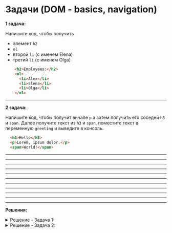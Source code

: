 # Задачи (DOM - basics, navigation)

**1 задача:**

Напишите код, чтобы получить

- элемент `h2`
- `ol`
- второй `li` (с именем Elena)
- третий `li` (с именем Olga)
 
```html
    <h2>Employees:</h2>
    <ol>
      <li>Alex</li>
      <li>Elena</li>
      <li>Olga</li>
    </ol>
```

<hr/>

**2 задача:**

Напишите код, чтобы получит внчале `p` а затем получить его соседей
`h3` и `span`. 
Далее получите текст из `h3` и `span`, поместите текст
в переменную `greeting` и выведите в консоль.

```html
  <h3>Hello</h3>
  <p>Lorem, ipsum dolor.</p>
  <span>World!</span>
```

<hr/>


<hr/>
<hr/>
<hr/>
<hr/>
<hr/>
<hr/>
<hr/>
<hr/>
<hr/>
<hr/>

**Решения:**

<details>
    <summary>Решение - Задача 1: </summary>

```
   // h2
   document.body.firstElementChild
   document.body.children[0]

   // ol
   document.body.children[1]
   document.body.lastElementChild // может быть скрипт если используете live server

   // li - Elena
   document.body.lastElementChild.children[1] // может быть скрипт если используете live server
   document.body.children[1].children[1]

   // li - Olga
   document.body.children[1].children[2]
```
</details>

<details>
    <summary>Решение - Задача 2: </summary>

```
 const p = document.body.children[1];
 const h3 = p.previousElementSibling;
 const span = p.nextElementSibling;

 const textH3 = h3.textContent;
 const textSpan = span.textContent;

 const greeting = `${textH3} ${textSpan}`;

 console.log(greeting);
```
</details>
